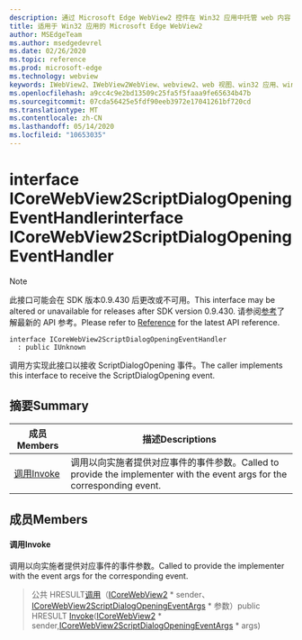 ```yaml
---
description: 通过 Microsoft Edge WebView2 控件在 Win32 应用中托管 web 内容
title: 适用于 Win32 应用的 Microsoft Edge WebView2
author: MSEdgeTeam
ms.author: msedgedevrel
ms.date: 02/26/2020
ms.topic: reference
ms.prod: microsoft-edge
ms.technology: webview
keywords: IWebView2、IWebView2WebView、webview2、web 视图、win32 应用、win32、edge、ICoreWebView2、ICoreWebView2Host、浏览器控件、边缘 html
ms.openlocfilehash: a9cc4c9e2bd13509c25fa5f5faaa9fe65634b47b
ms.sourcegitcommit: 07cda56425e5fdf90eeb3972e17041261bf720cd
ms.translationtype: MT
ms.contentlocale: zh-CN
ms.lasthandoff: 05/14/2020
ms.locfileid: "10653035"
---
```

# <span data-ttu-id="7286d-104">interface ICoreWebView2ScriptDialogOpeningEventHandler</span><span class="sxs-lookup"><span data-stu-id="7286d-104">interface ICoreWebView2ScriptDialogOpeningEventHandler</span></span> 

> [!NOTE]
> <span data-ttu-id="7286d-105">此接口可能会在 SDK 版本0.9.430 后更改或不可用。</span><span class="sxs-lookup"><span data-stu-id="7286d-105">This interface may be altered or unavailable for releases after SDK version 0.9.430.</span></span> <span data-ttu-id="7286d-106">请参阅[参考](../../../webview2-api-reference.md)了解最新的 API 参考。</span><span class="sxs-lookup"><span data-stu-id="7286d-106">Please refer to [Reference](../../../webview2-api-reference.md) for the latest API reference.</span></span>

```
interface ICoreWebView2ScriptDialogOpeningEventHandler
  : public IUnknown
```

<span data-ttu-id="7286d-107">调用方实现此接口以接收 ScriptDialogOpening 事件。</span><span class="sxs-lookup"><span data-stu-id="7286d-107">The caller implements this interface to receive the ScriptDialogOpening event.</span></span>

## <span data-ttu-id="7286d-108">摘要</span><span class="sxs-lookup"><span data-stu-id="7286d-108">Summary</span></span>

 <span data-ttu-id="7286d-109">成员</span><span class="sxs-lookup"><span data-stu-id="7286d-109">Members</span></span>                        | <span data-ttu-id="7286d-110">描述</span><span class="sxs-lookup"><span data-stu-id="7286d-110">Descriptions</span></span>
--------------------------------|---------------------------------------------
[<span data-ttu-id="7286d-111">调用</span><span class="sxs-lookup"><span data-stu-id="7286d-111">Invoke</span></span>](#invoke) | <span data-ttu-id="7286d-112">调用以向实施者提供对应事件的事件参数。</span><span class="sxs-lookup"><span data-stu-id="7286d-112">Called to provide the implementer with the event args for the corresponding event.</span></span>

## <span data-ttu-id="7286d-113">成员</span><span class="sxs-lookup"><span data-stu-id="7286d-113">Members</span></span>

#### <span data-ttu-id="7286d-114">调用</span><span class="sxs-lookup"><span data-stu-id="7286d-114">Invoke</span></span> 

<span data-ttu-id="7286d-115">调用以向实施者提供对应事件的事件参数。</span><span class="sxs-lookup"><span data-stu-id="7286d-115">Called to provide the implementer with the event args for the corresponding event.</span></span>

> <span data-ttu-id="7286d-116">公共 HRESULT[调用](#invoke)（[ICoreWebView2](ICoreWebView2.md) \* sender、[ICoreWebView2ScriptDialogOpeningEventArgs](ICoreWebView2ScriptDialogOpeningEventArgs.md) \* 参数）</span><span class="sxs-lookup"><span data-stu-id="7286d-116">public HRESULT [Invoke](#invoke)([ICoreWebView2](ICoreWebView2.md) \* sender,[ICoreWebView2ScriptDialogOpeningEventArgs](ICoreWebView2ScriptDialogOpeningEventArgs.md) \* args)</span></span>

